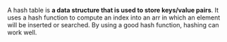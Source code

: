 
A hash table is **a data structure that is used to store keys/value pairs**. It uses a hash function to compute an index into an arr in which an element will be inserted or searched. By using a good hash function, hashing can work well.
